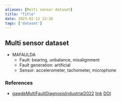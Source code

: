 ```yaml
---
aliases: [Multi sensor dataset]
title: "Title"
date: 2023-02-12 13:26
tags: ['dataset']
---
```


## Multi sensor dataset

- MAFAULDA
  - Fault: bearing, unbalance, misalignment
  - Fault generation: artificial
  - Sensor: accelerometer, tachometer, microphone

### References

- [gawdeMultiFaultDiagnosisIndustrial2022](zotero://select/library/items/XR42JCVP) [link](http://arxiv.org/abs/2206.14153) [DOI](https://doi.org/10.48550/arXiv.2206.14153)
